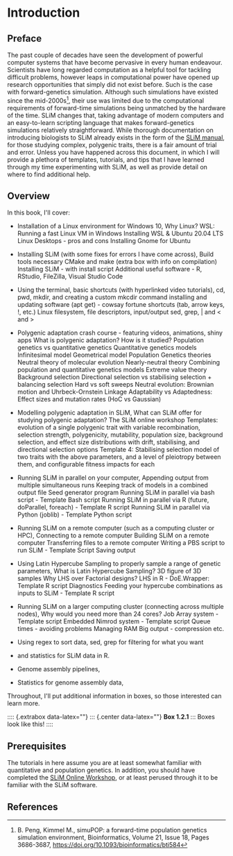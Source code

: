 



# Introduction

## Preface

The past couple of decades have seen the development of powerful computer systems that have become pervasive 
in every human endeavour. Scientists have long regarded computation as a helpful tool for tackling difficult problems, 
however leaps in computational power have opened up research opportunities that simply did not exist before. 
Such is the case with forward-genetics simulation. Although such simulations have existed since the mid-2000s[^fn1], 
their use was limited due to the computational requirements of forward-time simulations being unmatched by the hardware 
of the time. SLiM changes that, taking advantage of modern computers and an easy-to-learn scripting language that makes 
forward-genetics simulations relatively straightforward. While thorough documentation on introducing biologists to SLiM 
already exists in the form of the [SLiM manual](http://benhaller.com/slim/SLiM_Manual.pdf), for those studying complex, 
polygenic traits, there is a fair amount of trial and error. Unless you have happened across this document, in which I will 
provide a plethora of templates, tutorials, and tips that I have learned through my time experimenting with SLiM, as well 
as provide detail on where to find additional help.


## Overview

In this book, I'll cover:

- Installation of a Linux environment for Windows 10,
    Why Linux?
    WSL: Running a fast Linux VM in Windows
    Installing WSL & Ubuntu 20.04 LTS
    Linux Desktops - pros and cons
    Installing Gnome for Ubuntu
- Installing SLiM (with some fixes for errors I have come across),
    Build tools necessary
    CMake and make (extra box with info on compilation)
    Installing SLiM - with install script
    Additional useful software - R, RStudio, FileZilla, Visual Studio Code
- Using the terminal, basic shortcuts (with hyperlinked video tutorials),
    cd, pwd, mkdir, and creating a custom mkcdir command
    installing and updating software (apt get) - cowsay fortune
    shortcuts (tab, arrow keys, !, etc.)
    Linux filesystem, file descriptors, input/output
    sed, grep, | and < and > 
- Polygenic adaptation crash course - featuring videos, animations, shiny apps
    What is polygenic adaptation?
        How is it studied? Population genetics vs quantitative genetics
    Quantitative genetics models
        Infinitesimal model
        Geometrical model
    Population Genetics theories
        Neutral theory of molecular evolution
        Nearly-neutral theory
    Combining population and quantitative genetics models
        Extreme value theory
    Background selection
    Directional selection vs stabilising selection + balancing selection
    Hard vs soft sweeps
    Neutral evolution: Brownian motion and Uhrbeck-Ornstein
    Linkage
    Adaptability vs Adaptedness: Effect sizes and mutation rates (HoC vs Gaussian)
- Modelling polygenic adaptation in SLiM, 
    What can SLiM offer for studying polygenic adaptation?
    The SLiM online workshop
    Templates: evolution of a single polygenic trait with variable recombination, selection strength, polygenicity, 
    mutability, population size, background selection, and effect size distributions with drift, stabilising, and directional selection options 
    Template 4: Stabilising selection model of two traits with the above parameters, and a level of pleiotropy between them, and configurable fitness impacts for each
- Running SLiM in parallel on your computer,
    Appending output from multiple simultaneous runs
    Keeping track of models in a combined output file
    Seed generator program
    Running SLiM in parallel via bash script - Template Bash script
    Running SLiM in parallel via R (future, doParallel, foreach) - Template R script
    Running SLiM in parallel via Python (joblib) - Template Python script
- Running SLiM on a remote computer (such as a computing cluster or HPC),
    Connecting to a remote computer
    Building SLiM on a remote computer
    Transferring files to a remote computer
    Writing a PBS script to run SLiM - Template Script
    Saving output
- Using Latin Hypercube Sampling to properly sample a range of genetic parameters,
    What is Latin Hypercube Sampling? 3D figure of 3D samples
    Why LHS over Factorial designs?
    LHS in R - DoE.Wrapper: Template R script
    Diagnostics
    Feeding your hypercube combinations as inputs to SLiM - Template R script
- Running SLiM on a larger computing cluster (connecting across multiple nodes),
    Why would you need more than 24 cores?
    Job Array system - Template script
    Embedded Nimrod system - Template script
    Queue times - avoiding problems
    Managing RAM
    Big output - compression etc.
- Using regex to sort data,
    sed, grep for filtering for what you want
- and statistics for SLiM data in R.

- Genome assembly pipelines,
- Statistics for genome assembly data,

Throughout, I'll put additional information in boxes, so those interested can learn more.

:::: {.extrabox data-latex=""}
::: {.center data-latex=""}
**Box 1.2.1**
:::
Boxes look like this!
::::

## Prerequisites

The tutorials in here assume you are at least somewhat familiar with quantitative and population genetics.
In addition, you should have completed the [SLiM Online Workshop](http://benhaller.com/workshops/workshops.html), 
or at least perused through it to be familiar with the SLiM software.

## References
[^fn1]: B. Peng, Kimmel M., simuPOP: a forward-time population genetics simulation environment, Bioinformatics, Volume 21, Issue 18, Pages 3686-3687, https://doi.org/10.1093/bioinformatics/bti584
